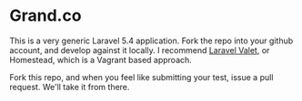# Grand.co 

This is a very generic Laravel 5.4 application. Fork the repo into your github account, and develop against it locally. I recommend [Laravel Valet](https://laravel.com/docs/5.4/valet), or Homestead, which is a Vagrant based approach. 

Fork this repo, and when you feel like submitting your test, issue a pull request. We'll take it from there. 
